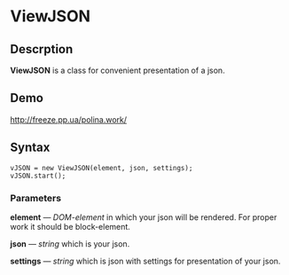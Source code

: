 # ViewJSON

## Descrption

**ViewJSON** is a class for convenient presentation of a json.

## Demo

http://freeze.pp.ua/polina.work/

## Syntax

```
vJSON = new ViewJSON(element, json, settings);
vJSON.start();
```

### Parameters

**element** — _DOM-element_ in which your json will be rendered. For proper work it should be block-element.

**json** — _string_ which is your json.

**settings** — _string_ which is json with settings for presentation of your json.
